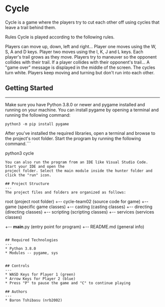 # Cycle
Cycle is a game where the players try to cut each other off using cycles that leave a trail behind them.

Rules
Cycle is played according to the following rules.

Players can move up, down, left and right...
Player one moves using the W, S, A and D keys.
Player two moves using the I, K, J and L keys.
Each player's trail grows as they move.
Players try to maneuver so the opponent collides with their trail.
If a player collides with their opponent's trail...
A "game over" message is displayed in the middle of the screen.
The cycles turn white.
Players keep moving and turning but don't run into each other.

## Getting Started
---
Make sure you have Python 3.8.0 or newer and pygame installed and running on your machine. 
You can install pygame by opening a terminal and running the following command:
```
python3 -m pip install pygame
```
After you've installed the required libraries, open a terminal and browse to the project's root folder. Start the program by running the following command.```

python3 cycle 
```
You can also run the program from an IDE like Visual Studio Code. Start your IDE and open the 
project folder. Select the main module inside the hunter folder and click the "run" icon.

## Project Structure
---
The project files and folders are organized as follows:
```
root                    (project root folder)
+-- cycle-team02               (source code for game)
  +-- game              (specific game classes)
    +-- casting         (casting classes)
    +-- directing       (directing classes)
    +-- scripting       (scripting classes)
    +-- services        (services classes)
    
  +-- __main__.py       (entry point for program)
+-- README.md           (general info)
```

## Required Technologies
---
* Python 3.8.0
* Modules -- pygame, sys


## Controls 
--- 
* WASD Keys for Player 1 (green)
* Arrow Keys for Player 2 (blue) 
* Press "P" to pause the game and "C" to continue playing

## Authors
---
* Baron Tshibasu (nrb2002)




